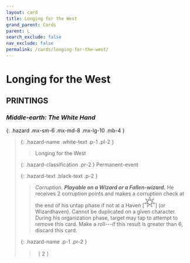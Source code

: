 ```yaml
---
layout: card
title: Longing for the West
grand_parent: Cards
parent: L
search_exclude: false
nav_exclude: false
permalink: /cards/longing-for-the-west/
---
```


# Longing for the West


## PRINTINGS


### _Middle-earth: The White Hand_

{: .hazard .mx-sm-6 .mx-md-8 .mx-lg-10 .mb-4 }
> {: .hazard-name .white-text .p-1 .pl-2 }
> > <div class="hazard-mp"></div>
> > <div class="card-name">Longing for the West</div>
>
> {: .hazard-classification .pr-2 }
> Permanent-event
>
> {: .hazard-text .black-text .p-2 }
> > _Corruption._ ***Playable on a Wizard or a Fallen-wizard.*** He receives 2 corruption points and makes a corruption check at the end of his untap phase if not at a Haven <nobr>[<img src="/assets/images/free-haven.svg">]</nobr> (or Wizardhaven). Cannot be duplicated on a given character. During his organization phase, target may tap to attempt to remove this card. Make a roll---if this result is greater than 6, discard this card. 
>
> {: .hazard-name .p-1 .pr-2 }
> > <div class="card-shield"></div>
> > <div class="card-corruption-white">〔 2 〕</div>
